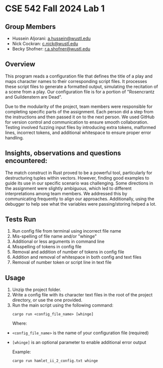 # CSE 542 Fall 2024 Lab 1

## Group Members
- Hussein Aljorani: a.hussein@wustl.edu
- Nick Cockran: c.nick@wustl.edu
- Becky Shofner: r.a.shofner@wustl.edu

##  Overview
This program reads a configuration file that defines the title of a play and maps character names to their 
corresponding script files. It processes these script files to generate a formatted output, simulating the
recitation of a scene from a play. Our configuration file is for a portion of "Rosencrantz and Guildenstern are Dead".

Due to the modularity of the project, team members were responsible for completing specific parts of the assignment.
Each person did a step from the instructions and then passed it on to the next person. We used GitHub for version 
control and communication to ensure smooth collaboration. Testing involved fuzzing input files by introducing extra 
tokens, malformed lines, incorrect tokens, and additional whitespace to ensure proper error handling.

## Insights, observations and questions encountered:
The match construct in Rust proved to be a powerful tool, particularly for destructuring tuples within vectors. 
However, finding good examples to guide its use in our specific scenario was challenging. 
Some directions in the assignment were slightly ambiguous, which led to different interpretations 
among team members. We addressed this by communicating frequently to align our approaches. Additionally,
using the debugger to help see what the variables were passing/storing helped a lot.

## Tests Run
1. Run config file from terminal using incorrect file name
2. Mis-spelling of file name and/or "whinge"
3. Additional or less arguments in command line
4. Misspelling of tokens in config file
5. Removal and addition of number of tokens in config file 
6. Addition and removal of whitespace in both config and text files
7. Removal of number token or script line in text file

## Usage
1. Unzip the project folder.
2. Write a config file with its character text files in the root of the project directory, or use the one provided.
3. Run the main script using the following command:
   ```
   cargo run <config_file_name> [whinge]
   ```
   Where:
- `<config_file_name>` is the name of your configuration file (required)
- `[whinge]` is an optional parameter to enable additional error output

    Example:
    ```
    cargo run hamlet_ii_2_config.txt whinge
    ```
  
